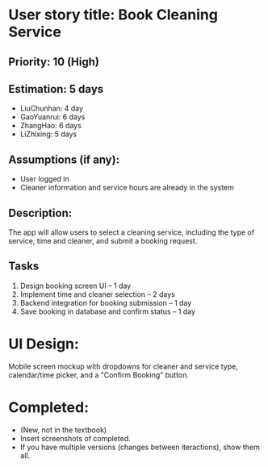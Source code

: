 # User story title: Book Cleaning Service

## Priority: 10 (High)

## Estimation: 5 days
* LiuChunhan: 4 day
* GaoYuanrui: 6 days
* ZhangHao: 6 days
* LiZhixing: 5 days

## Assumptions (if any):
* User logged in
* Cleaner information and service hours are already in the system

## Description:
The app will allow users to select a cleaning service, including the type of service, time and cleaner, and submit a booking request.

## Tasks
1. Design booking screen UI – 1 day
2. Implement time and cleaner selection – 2 days
3. Backend integration for booking submission – 1 day
4. Save booking in database and confirm status – 1 day

# UI Design:
Mobile screen mockup with dropdowns for cleaner and service type, calendar/time picker, and a "Confirm Booking" button.

# Completed:
* (New, not in the textbook) 
* Insert screenshots of completed. 
* If you have multiple versions (changes between iteractions), show them all.

